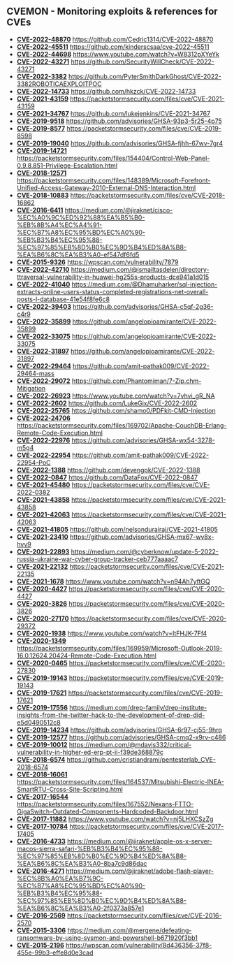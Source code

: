 ## CVEMON - Monitoring exploits & references for CVEs
- **[CVE-2022-48870](https://in.scanfactory.io/cvemon/CVE-2022-48870.html)** https://github.com/Cedric1314/CVE-2022-48870
- **[CVE-2022-45511](https://in.scanfactory.io/cvemon/CVE-2022-45511.html)** https://github.com/kinderscsaa/cve-2022-45511
- **[CVE-2022-44698](https://in.scanfactory.io/cvemon/CVE-2022-44698.html)** https://www.youtube.com/watch?v=W8312pXYeYk
- **[CVE-2022-43271](https://in.scanfactory.io/cvemon/CVE-2022-43271.html)** https://github.com/SecurityWillCheck/CVE-2022-43271
- **[CVE-2022-3382](https://in.scanfactory.io/cvemon/CVE-2022-3382.html)** https://github.com/PyterSmithDarkGhost/CVE-2022-3382ROBOTICAEXPLOITPOC
- **[CVE-2022-14733](https://in.scanfactory.io/cvemon/CVE-2022-14733.html)** https://github.com/hkzck/CVE-2022-14733
- **[CVE-2021-43159](https://in.scanfactory.io/cvemon/CVE-2021-43159.html)** https://packetstormsecurity.com/files/cve/CVE-2021-43159
- **[CVE-2021-34767](https://in.scanfactory.io/cvemon/CVE-2021-34767.html)** https://github.com/lukejenkins/CVE-2021-34767
- **[CVE-2019-9518](https://in.scanfactory.io/cvemon/CVE-2019-9518.html)** https://github.com/advisories/GHSA-93p3-5r25-4p75
- **[CVE-2019-8577](https://in.scanfactory.io/cvemon/CVE-2019-8577.html)** https://packetstormsecurity.com/files/cve/CVE-2019-8598
- **[CVE-2019-19040](https://in.scanfactory.io/cvemon/CVE-2019-19040.html)** https://github.com/advisories/GHSA-fjhh-67wv-7gr4
- **[CVE-2019-14721](https://in.scanfactory.io/cvemon/CVE-2019-14721.html)** https://packetstormsecurity.com/files/154404/Control-Web-Panel-0.9.8.851-Privilege-Escalation.html
- **[CVE-2018-12571](https://in.scanfactory.io/cvemon/CVE-2018-12571.html)** https://packetstormsecurity.com/files/148389/Microsoft-Forefront-Unified-Access-Gateway-2010-External-DNS-Interaction.html
- **[CVE-2018-10883](https://in.scanfactory.io/cvemon/CVE-2018-10883.html)** https://packetstormsecurity.com/files/cve/CVE-2018-16862
- **[CVE-2016-6411](https://in.scanfactory.io/cvemon/CVE-2016-6411.html)** https://medium.com/@jiraknet/cisco-%EC%A0%9C%ED%92%88%EA%B5%B0-%EB%8B%A4%EC%A4%91-%EC%B7%A8%EC%95%BD%EC%A0%90-%EB%B3%B4%EC%95%88-%EC%97%85%EB%8D%B0%EC%9D%B4%ED%8A%B8-%EA%B6%8C%EA%B3%A0-ef547df6fd5
- **[CVE-2015-9326](https://in.scanfactory.io/cvemon/CVE-2015-9326.html)** https://wpscan.com/vulnerability/7879
- **[CVE-2022-42710](https://in.scanfactory.io/cvemon/CVE-2022-42710.html)** https://medium.com/@ismailtasdelen/directory-ttraversal-vulnerability-in-huawei-hg255s-products-dce941a1d015
- **[CVE-2022-41040](https://in.scanfactory.io/cvemon/CVE-2022-41040.html)** https://medium.com/@Dhamuharker/sql-injection-extracts-online-users-status-completed-registrations-net-overall-posts-l-database-41e54f8fe6c8
- **[CVE-2022-39403](https://in.scanfactory.io/cvemon/CVE-2022-39403.html)** https://github.com/advisories/GHSA-c5qf-2g36-c4r9
- **[CVE-2022-35899](https://in.scanfactory.io/cvemon/CVE-2022-35899.html)** https://github.com/angelopioamirante/CVE-2022-35899
- **[CVE-2022-33075](https://in.scanfactory.io/cvemon/CVE-2022-33075.html)** https://github.com/angelopioamirante/CVE-2022-33075
- **[CVE-2022-31897](https://in.scanfactory.io/cvemon/CVE-2022-31897.html)** https://github.com/angelopioamirante/CVE-2022-31897
- **[CVE-2022-29464](https://in.scanfactory.io/cvemon/CVE-2022-29464.html)** https://github.com/amit-pathak009/CVE-2022-29464-mass
- **[CVE-2022-29072](https://in.scanfactory.io/cvemon/CVE-2022-29072.html)** https://github.com/Phantomiman/7-Zip.chm-Mitigation
- **[CVE-2022-26923](https://in.scanfactory.io/cvemon/CVE-2022-26923.html)** https://www.youtube.com/watch?v=7vhvi_gR_NA
- **[CVE-2022-2602](https://in.scanfactory.io/cvemon/CVE-2022-2602.html)** https://github.com/LukeGix/CVE-2022-2602
- **[CVE-2022-25765](https://in.scanfactory.io/cvemon/CVE-2022-25765.html)** https://github.com/shamo0/PDFkit-CMD-Injection
- **[CVE-2022-24706](https://in.scanfactory.io/cvemon/CVE-2022-24706.html)** https://packetstormsecurity.com/files/169702/Apache-CouchDB-Erlang-Remote-Code-Execution.html
- **[CVE-2022-22976](https://in.scanfactory.io/cvemon/CVE-2022-22976.html)** https://github.com/advisories/GHSA-wx54-3278-m5g4
- **[CVE-2022-22954](https://in.scanfactory.io/cvemon/CVE-2022-22954.html)** https://github.com/amit-pathak009/CVE-2022-22954-PoC
- **[CVE-2022-1388](https://in.scanfactory.io/cvemon/CVE-2022-1388.html)** https://github.com/devengpk/CVE-2022-1388
- **[CVE-2022-0847](https://in.scanfactory.io/cvemon/CVE-2022-0847.html)** https://github.com/DataFox/CVE-2022-0847
- **[CVE-2021-45480](https://in.scanfactory.io/cvemon/CVE-2021-45480.html)** https://packetstormsecurity.com/files/cve/CVE-2022-0382
- **[CVE-2021-43858](https://in.scanfactory.io/cvemon/CVE-2021-43858.html)** https://packetstormsecurity.com/files/cve/CVE-2021-43858
- **[CVE-2021-42063](https://in.scanfactory.io/cvemon/CVE-2021-42063.html)** https://packetstormsecurity.com/files/cve/CVE-2021-42063
- **[CVE-2021-41805](https://in.scanfactory.io/cvemon/CVE-2021-41805.html)** https://github.com/nelsondurairaj/CVE-2021-41805
- **[CVE-2021-23410](https://in.scanfactory.io/cvemon/CVE-2021-23410.html)** https://github.com/advisories/GHSA-mx67-wv8x-hvv9
- **[CVE-2021-22893](https://in.scanfactory.io/cvemon/CVE-2021-22893.html)** https://medium.com/@cyberknow/update-5-2022-russia-ukraine-war-cyber-group-tracker-ceb777aaaac7
- **[CVE-2021-22132](https://in.scanfactory.io/cvemon/CVE-2021-22132.html)** https://packetstormsecurity.com/files/cve/CVE-2021-22135
- **[CVE-2021-1678](https://in.scanfactory.io/cvemon/CVE-2021-1678.html)** https://www.youtube.com/watch?v=n94Ah7yftGQ
- **[CVE-2020-4427](https://in.scanfactory.io/cvemon/CVE-2020-4427.html)** https://packetstormsecurity.com/files/cve/CVE-2020-4427
- **[CVE-2020-3826](https://in.scanfactory.io/cvemon/CVE-2020-3826.html)** https://packetstormsecurity.com/files/cve/CVE-2020-3826
- **[CVE-2020-27170](https://in.scanfactory.io/cvemon/CVE-2020-27170.html)** https://packetstormsecurity.com/files/cve/CVE-2020-29372
- **[CVE-2020-1938](https://in.scanfactory.io/cvemon/CVE-2020-1938.html)** https://www.youtube.com/watch?v=ItFHJK-7Ff4
- **[CVE-2020-1349](https://in.scanfactory.io/cvemon/CVE-2020-1349.html)** https://packetstormsecurity.com/files/169959/Microsoft-Outlook-2019-16.0.12624.20424-Remote-Code-Execution.html
- **[CVE-2020-0465](https://in.scanfactory.io/cvemon/CVE-2020-0465.html)** https://packetstormsecurity.com/files/cve/CVE-2020-27830
- **[CVE-2019-19143](https://in.scanfactory.io/cvemon/CVE-2019-19143.html)** https://packetstormsecurity.com/files/cve/CVE-2019-19143
- **[CVE-2019-17621](https://in.scanfactory.io/cvemon/CVE-2019-17621.html)** https://packetstormsecurity.com/files/cve/CVE-2019-17621
- **[CVE-2019-17556](https://in.scanfactory.io/cvemon/CVE-2019-17556.html)** https://medium.com/drep-family/drep-institute-insights-from-the-twitter-hack-to-the-development-of-drep-did-e5d0490512c8
- **[CVE-2019-14234](https://in.scanfactory.io/cvemon/CVE-2019-14234.html)** https://github.com/advisories/GHSA-6r97-cj55-9hrq
- **[CVE-2019-12577](https://in.scanfactory.io/cvemon/CVE-2019-12577.html)** https://github.com/advisories/GHSA-cmq2-x9rv-c486
- **[CVE-2019-10012](https://in.scanfactory.io/cvemon/CVE-2019-10012.html)** https://medium.com/@mdavis332/critical-vulnerability-in-higher-ed-erp-pt-ii-f39de368879c
- **[CVE-2018-6574](https://in.scanfactory.io/cvemon/CVE-2018-6574.html)** https://github.com/cristiandrami/pentesterlab_CVE-2018-6574
- **[CVE-2018-16061](https://in.scanfactory.io/cvemon/CVE-2018-16061.html)** https://packetstormsecurity.com/files/164537/Mitsubishi-Electric-INEA-SmartRTU-Cross-Site-Scripting.html
- **[CVE-2017-16544](https://in.scanfactory.io/cvemon/CVE-2017-16544.html)** https://packetstormsecurity.com/files/167552/Nexans-FTTO-GigaSwitch-Outdated-Components-Hardcoded-Backdoor.html
- **[CVE-2017-11882](https://in.scanfactory.io/cvemon/CVE-2017-11882.html)** https://www.youtube.com/watch?v=nj5LHXCSzZg
- **[CVE-2017-10784](https://in.scanfactory.io/cvemon/CVE-2017-10784.html)** https://packetstormsecurity.com/files/cve/CVE-2017-17405
- **[CVE-2016-4733](https://in.scanfactory.io/cvemon/CVE-2016-4733.html)** https://medium.com/@jiraknet/apple-os-x-server-macos-sierra-safari-%EB%B3%B4%EC%95%88-%EC%97%85%EB%8D%B0%EC%9D%B4%ED%8A%B8-%EA%B6%8C%EA%B3%A0-8ba7c9d86dac
- **[CVE-2016-4271](https://in.scanfactory.io/cvemon/CVE-2016-4271.html)** https://medium.com/@jiraknet/adobe-flash-player-%EC%8B%A0%EA%B7%9C-%EC%B7%A8%EC%95%BD%EC%A0%90-%EB%B3%B4%EC%95%88-%EC%97%85%EB%8D%B0%EC%9D%B4%ED%8A%B8-%EA%B6%8C%EA%B3%A0-2f0373a857e1
- **[CVE-2016-2569](https://in.scanfactory.io/cvemon/CVE-2016-2569.html)** https://packetstormsecurity.com/files/cve/CVE-2016-2570
- **[CVE-2015-3306](https://in.scanfactory.io/cvemon/CVE-2015-3306.html)** https://medium.com/@mergene/defeating-ransomware-by-using-sysmon-and-powershell-b671920f3bb1
- **[CVE-2015-2196](https://in.scanfactory.io/cvemon/CVE-2015-2196.html)** https://wpscan.com/vulnerability/8d436356-37f8-455e-99b3-effe8d0e3cad
